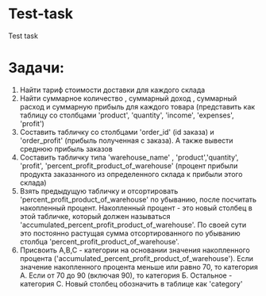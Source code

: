# Test-task
Test task

# Задачи:

1. Найти тариф стоимости доставки для каждого склада
2. Найти суммарное количество , суммарный доход , суммарный расход и суммарную прибыль для каждого товара (представить как таблицу со столбцами
'product', 'quantity', 'income', 'expenses', 'profit')
3. Составить табличку со столбцами 'order_id' (id заказа) и 'order_profit' (прибыль полученная с заказа). А также вывести среднюю прибыль заказов
4. Составить табличку типа 'warehouse_name' , 'product','quantity', 'profit', 'percent_profit_product_of_warehouse' (процент прибыли продукта заказанного из определенного склада к прибыли этого склада)
5. Взять предыдущую табличку и отсортировать 'percent_profit_product_of_warehouse' по убыванию, после посчитать накопленный процент. Накопленный процент - это новый столбец в этой табличке, который должен называться
'accumulated_percent_profit_product_of_warehouse'. По своей сути это постоянно растущая сумма отсортированного по убыванию столбца 'percent_profit_product_of_warehouse'.
6. Присвоить A,B,C - категории на основании значения накопленного процента ('accumulated_percent_profit_product_of_warehouse'). Если значение накопленного процента меньше или равно 70, то категория A.
Если от 70 до 90 (включая 90), то категория Б. Остальное - категория C. Новый столбец обозначить в таблице как 'category'
